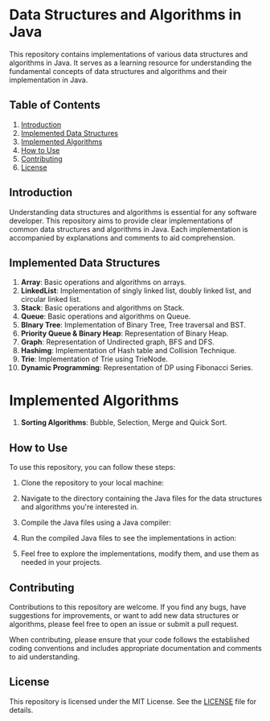 # Data Structures and Algorithms in Java

This repository contains implementations of various data structures and algorithms in Java. It serves as a learning resource for understanding the fundamental concepts of data structures and algorithms and their implementation in Java.

## Table of Contents

1. [Introduction](#introduction)
2. [Implemented Data Structures](#implemented-data-structures)
3. [Implemented Algorithms](#implemented-algorithms)
4. [How to Use](#how-to-use)
5. [Contributing](#contributing)
6. [License](#license)

## Introduction

Understanding data structures and algorithms is essential for any software developer. This repository aims to provide clear implementations of common data structures and algorithms in Java. Each implementation is accompanied by explanations and comments to aid comprehension.

## Implemented Data Structures

1. **Array**: Basic operations and algorithms on arrays.
2. **LinkedList**: Implementation of singly linked list, doubly linked list, and circular linked list.
3. **Stack**: Basic operations and algorithms on Stack.
4. **Queue**: Basic operations and algorithms on Queue.
5. **BInary Tree**: Implementation of Binary Tree, Tree traversal and BST.
6. **Priority Queue & Binary Heap**: Representation of Binary Heap.
7. **Graph**: Representation of Undirected graph, BFS and DFS.
8. **Hashimg**: Implementation of Hash table and Collision Technique.
9. **Trie**: Implementation of Trie using TrieNode.
10. **Dynamic Programming**: Representation of DP using Fibonacci Series.

# Implemented Algorithms

1. **Sorting Algorithms**: Bubble, Selection, Merge and Quick Sort.

## How to Use

To use this repository, you can follow these steps:

1. Clone the repository to your local machine:

2. Navigate to the directory containing the Java files for the data structures and algorithms you're interested in.

3. Compile the Java files using a Java compiler:

4. Run the compiled Java files to see the implementations in action:

5. Feel free to explore the implementations, modify them, and use them as needed in your projects.

## Contributing

Contributions to this repository are welcome. If you find any bugs, have suggestions for improvements, or want to add new data structures or algorithms, please feel free to open an issue or submit a pull request.

When contributing, please ensure that your code follows the established coding conventions and includes appropriate documentation and comments to aid understanding.

## License

This repository is licensed under the MIT License. See the [LICENSE](LICENSE) file for details.
